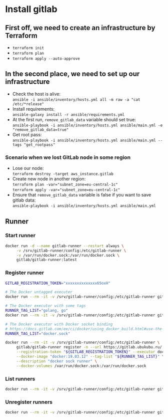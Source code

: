 # Install gitlab

## First off, we need to create an infrastructure by Terraform

- `terraform init`
- `terraform plan`
- `terraform apply --auto-approve`

## In the second place, we need to set up our infrastructure

- Check the host is alive:  
  `ansible -i ansible/inventory/hosts.yml all -m raw -a "cat /etc/*release"`
- Install requirements:  
  `ansible-galaxy install -r ansible/requirements.yml`
- At the first run, `remove_gitlab_data` variable should set true:  
  `ansible-playbook -i ansible/inventory/hosts.yml ansible/main.yml -e "remove_gitlab_data=true"`
- Get root pass:  
  `ansible-playbook -i ansible/inventory/hosts.yml ansible/main.yml --tags "get_rootpass"`

### Scenario when we lost GitLab node in some region

- Lose our node:  
  `terraform destroy -target aws_instance.gitlab`
- Create new node in another region:  
  `terraform plan -var="subnet_zone=eu-central-1c"`  
  `terraform apply -var="subnet_zone=eu-central-1c"`
- Ensure that `remove_gitlab_data` variable is false if you want to save gitlab data:  
  `ansible-playbook -i ansible/inventory/hosts.yml ansible/main.yml`

## Runner

### Start runner
```bash
docker run -d --name gitlab-runner --restart always \
     -v /srv/gitlab-runner/config:/etc/gitlab-runner \
     -v /var/run/docker.sock:/var/run/docker.sock \
     gitlab/gitlab-runner:latest
```

### Register runner
```bash
GITLAB_REGISTRATION_TOKEN="xxxxxxxxxxxxxx65oxH"

# The Docker untagged executer
docker run --rm -it -v /srv/gitlab-runner/config:/etc/gitlab-runner gitlab/gitlab-runner register -n --url https://gitlab.ubukubu.ru/ --registration-token "${GITLAB_REGISTRATION_TOKEN}" --executor docker --description "aws runner" --docker-image ubuntu:latest --run-untagged

# The Docker executor with some tags
RUNNER_TAG_LIST="golang, go"
docker run --rm -it -v /srv/gitlab-runner/config:/etc/gitlab-runner gitlab/gitlab-runner register -n --url https://gitlab.ubukubu.ru/ --registration-token "${GITLAB_REGISTRATION_TOKEN}" --executor docker --description "hetzner runner" --tag-list "${RUNNER_TAG_LIST}" --docker-image ubuntu:latest

# The Docker executor with Docker socket binding
# https://docs.gitlab.com/ee/ci/docker/using_docker_build.html#use-the-docker-executor-with-docker-socket-binding
RUNNER_TAG_LIST="docker.sock"

docker run --rm -it -v /srv/gitlab-runner/config:/etc/gitlab-runner \
     gitlab/gitlab-runner register -n --url https://gitlab.ubukubu.ru/ \
     --registration-token "${GITLAB_REGISTRATION_TOKEN}" --executor docker \
     --docker-image "docker:19.03.12" --tag-list "${RUNNER_TAG_LIST}" \
     --description "docker sock runner" \
     --docker-volumes /var/run/docker.sock:/var/run/docker.sock
```

### List runners
```bash
docker run --rm -it -v /srv/gitlab-runner/config:/etc/gitlab-runner gitlab/gitlab-runner list
```

### Unregister runners
```bash
docker run --rm -it -v /srv/gitlab-runner/config:/etc/gitlab-runner gitlab/gitlab-runner unregister --all-runners
```
